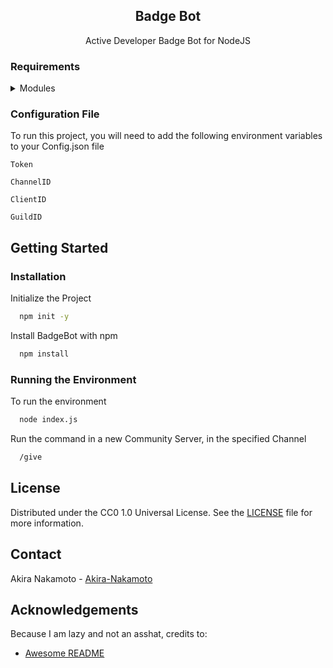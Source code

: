 <div align="center">
  <h2>Badge Bot</h2>  
  <p>Active Developer Badge Bot for NodeJS</p>
</div>

### Requirements

<details>
  <summary>Modules</summary>
  <ul>
    <li><a>@discordjs/rest^1.3.0</a></li>
    <li><a>discord-api-types^1.3.0</a></li>
    <li><a>discord.js^1.3.0</a></li>
    <li><a>fs^0.0.1-security</a></li>
    <li><a>ms^2.1.3</a></li>
  </ul>
</details>

### Configuration File

To run this project, you will need to add the following environment variables to your Config.json file

`Token`

`ChannelID`

`ClientID`

`GuildID`

<!-- Getting Started -->
## 	Getting Started

<!-- Installation -->
### Installation

Initialize the Project

```bash
  npm init -y  
```

Install BadgeBot with npm

```bash
  npm install
```
   
### Running the Environment

To run the environment

```bash
  node index.js
```

Run the command in a new Community Server, in the specified Channel

```bash
  /give
```

<!-- License -->
## License

Distributed under the CC0 1.0 Universal License. See the [LICENSE](https://github.com/Akira-Nakamoto/BadgeBot/blob/main/LICENSE.md) file for more information.


<!-- Contact -->
## Contact

Akira Nakamoto - [Akira-Nakamoto](https://github.com/Akira-Nakamoto)


<!-- Acknowledgments -->
## Acknowledgements

Because I am lazy and not an asshat, credits to:
 - [Awesome README](https://github.com/matiassingers/awesome-readme)
